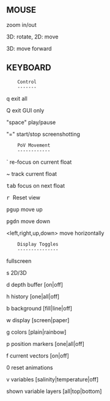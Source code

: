 MOUSE
-----

<scroll>    zoom in/out

<drag lb>   3D: rotate, 2D: move

<drag rb>   3D: move forward


KEYBOARD
--------

        Control
        -------
   q        exit all

   Q        exit GUI only

"space"     play/pause

   "="      start/stop screenshotting


        PoV Movement
        ------------

   `    re-focus on current float

   ~    track current float

  <kbd>tab</kbd>  focus on next float

  <kbd>r </kbd>   Reset view

  <kbd>pgup</kbd> move up

  <kbd>pgdn</kbd> move down

  <left,right,up,down>  move horizontally


        Display Toggles
        ---------------
 <f11>  fullscreen

   s    2D/3D

   d    depth buffer [on|off]

   h    history [one|all|off]

   b    background [fill|line|off]

   w    display [screen|paper]

   g    colors [plain|rainbow]

   p    position markers [one|all|off]

   f    current vectors [on|off]

   0    reset animations

   v    variables [salinity|temperature|off]

 <end>  shown variable layers [all|top|bottom]

